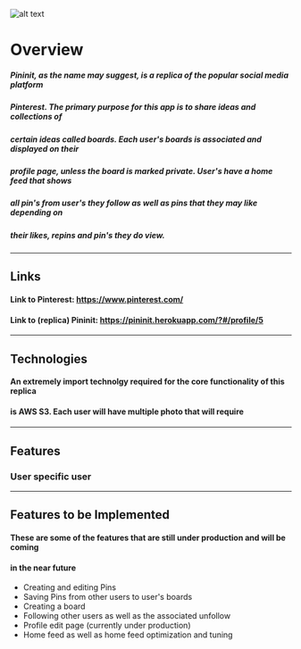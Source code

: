 ![alt text](https://logos-world.net/wp-content/uploads/2020/09/Pinterest-Logo.png)

# Overview

##### Pininit, as the name may suggest, is a replica of the popular social media platform

##### Pinterest. The primary purpose for this app is to share ideas and collections of

##### certain ideas called boards. Each user's boards is associated and displayed on their

##### profile page, unless the board is marked private. User's have a home feed that shows

##### all pin's from user's they follow as well as pins that they may like depending on

##### their likes, repins and pin's they do view.

---

## Links

#### Link to Pinterest: https://www.pinterest.com/

#### Link to (replica) Pininit: https://pininit.herokuapp.com/?#/profile/5

---

## Technologies

#### An extremely import technolgy required for the core functionality of this replica

#### is AWS S3. Each user will have multiple photo that will require

####

####

---

## Features

### User specific user

---

## Features to be Implemented

#### These are some of the features that are still under production and will be coming

#### in the near future

- Creating and editing Pins
- Saving Pins from other users to user's boards
- Creating a board
- Following other users as well as the associated unfollow
- Profile edit page (currently under production)
- Home feed as well as home feed optimization and tuning

####

####
